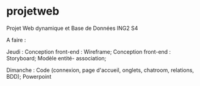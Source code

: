 # projetweb
Projet Web dynamique et Base de Données ING2 S4

A faire : 

Jeudi : 
Conception front-end : Wireframe;
Conception front-end : Storyboard;
Modèle entité- association;

Dimanche :
Code (connexion, page d'accueil, onglets, chatroom, relations, BDD);
Powerpoint
